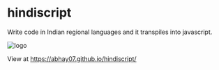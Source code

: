 # hindiscript

Write code in Indian regional languages and it transpiles into javascript.

![logo](https://user-images.githubusercontent.com/11444452/194811853-d03b7e76-8c9d-455a-a492-419227f0f2c6.jpg)

View at https://abhay07.github.io/hindiscript/
